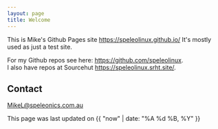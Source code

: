 ```yaml
---
layout: page
title: Welcome
---
```


This is Mike's Github Pages site <https://speleolinux.github.io/> 
It's mostly used as just a test site.

For my Github repos see here: <https://github.com/speleolinux>.     
I also have repos at Sourcehut <https://speleolinux.srht.site/>.

## Contact

MikeL@speleonics.com.au

This page was last updated on {{ "now" | date: "%A %d %B, %Y" }}

